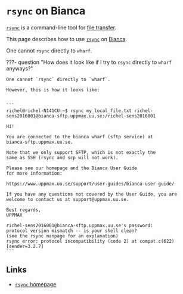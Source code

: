 # `rsync` on Bianca

[`rsync`](../software/rsync.md) is a command-line tool
for [file transfer](../cluster_guides/file_transfer.md).

This page describes how to use [`rsync`](../software/rsync.md) on [Bianca](bianca.md).

One cannot `rsync` directly to `wharf`.

???- question "How does it look like if I try to `rsync` directly to `wharf` anyways?"

    One cannot `rsync` directly to `wharf`.

    However, this is how it looks like:


    ```
    richel@richel-N141CU:~$ rsync my_local_file.txt richel-sens2016001@bianca-sftp.uppmax.uu.se:/richel-sens2016001

    Hi!

    You are connected to the bianca wharf (sftp service) at
    bianca-sftp.uppmax.uu.se.

    Note that we only support SFTP, which is not exactly the
    same as SSH (rsync and scp will not work).

    Please see our homepage and the Bianca User Guide
    for more information:

    https://www.uppmax.uu.se/support/user-guides/bianca-user-guide/

    If you have any questions not covered by the User Guide, you are
    welcome to contact us at support@uppmax.uu.se.

    Best regards,
    UPPMAX

    richel-sens2016001@bianca-sftp.uppmax.uu.se's password:
    protocol version mismatch -- is your shell clean?
    (see the rsync manpage for an explanation)
    rsync error: protocol incompatibility (code 2) at compat.c(622) [sender=3.2.7]
    ```


## Links

- [`rsync` homepage](https://rsync.samba.org/)
